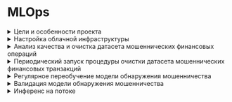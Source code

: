 # MLOps

<details>
<summary>
Цели и особенности проекта
</summary>

## 1. Цели проектируемой антифрод-системы:

1. **Снижение уровня мошеннических транзакций**
2. **Поддержжание конкурентноспособности компании**  (фиксация не более 2 мошеннических транзакций, приводящих к потере денежных средств + общий ущерб клиентов за месяц не должен привышать 500 тысяч рублей.)
3. **Достижение первых результатов в течение 3 месяцев** для оценки эффективности и целесообразности дальнейшего развития проекта
4. **Реализация проекта в рамках выделенного бюджета** (не более 10 млн руб.) и в установленный срок (не более 6 месяцев).
5. **Обеспечение высокой производительности и масштабируемости** (для обработки 50 транзакций в секунду на постоянной основе и до 400 транзакций в период праздников).
6. **Снижение процента ложных определений корректных транзакций как мошеннических** до уровня не более 5% от общего числа транзакций, чтобы избежать недовольства клиентов и предотвратить отток клиентов.
7. **Обеспечение конфиденциальности и безопасности данных**
8. **Обеспечение интеграции с существующей инфраструктурой**
  
## 2. Метрика для проектируемой антифрод-системы:
В рамках данной задачи важно:
1.	Минимизировать количество мошеннических транзакций (Recall)
2.	Минимизировать вероятность ошибочного определения транзакции как мошеннической (Precision)

Для данной задачи Recall является более предпочтительной метрикой:
* Пропущенные мошеннические транзакции (False Negatives) могут привести к значительным финансовым потерям. Высокий Recall минимизирует этот риск.
* Ложные срабатывания могут быть частично компенсированы дополнительными проверками и верификацией подозрительных транзакций.
  
Также в дополнение к Recall можно использовать ROC-AUC для более полной оценки производительности модели.

## 3. Особенности проекта:
https://miro.com/welcomeonboard/OVMxZDM2bW4zU0VtV0ludHZqRzVVemppNkJqaTVxNnZBTWFMclZQUG8wbGRiU0g1dWJieXVveVgzRHVwY1phanwzNDU4NzY0NTIzODQ4OTMwMjkxfDI=?share_link_id=384743824398

## 4. Основные функциональные части системы:
1. Сбор и подготовка данных
2. Модуль машинного обучения
3. Реализация и интеграция
4. Мониторинг и логирование
5. Безопасность и конфиденциальность
6. Масштабируемость и отказоустойчивость

## 5. Задачи:
Размещены на Kanban-доске

</details>
<details>
<summary>
Настройка облачной инфраструктуры
</summary>
  
## 1. Создание bucket в Yandex Cloud Object Storage с использованием terraform:
  
```
  resource "yandex_storage_bucket" "test" {
    bucket = "mlops-daria-bucket"
    folder_id = "b1gi1i2cfgl8sb9tnjig"

    anonymous_access_flags {
       read = true
       list = true
       config_read = true
     }

    default_storage_class = "COLD"
    max_size = 150323855360
}
```
## 2. Дочка доступа к бакету:
   s3://mlops-daria-bucket/

## 3. Создание Spark-кластера с использованием terraform:
```
resource "yandex_dataproc_cluster" "foo" {

 depends_on = [yandex_resourcemanager_folder_iam_binding.dataproc]
 bucket      = yandex_storage_bucket.test.bucket
 description = "Dataproc Cluster created by Terraform"
 name        = "daria-mlops-dataproc-cluster"

 labels = {
   created_by = "terraform"
 }

 service_account_id = yandex_iam_service_account.dataproc.id
 zone_id            = "ru-central1-b"

 cluster_config {

   hadoop {
     services = ["HDFS", "HIVE", "YARN", "SPARK", "TEZ", "MAPREDUCE"]
     ssh_public_keys = [
     file("~/.ssh/id_rsa.pub")]
   }

   subcluster_spec {
    name = "main"
    role = "MASTERNODE"
    resources {
        resource_preset_id = "s3-c2-m8"
        disk_type_id       = "network-hdd"
        disk_size          = 40
     }

    assign_public_ip  = true
        subnet_id   = data.yandex_vpc_subnet.subnet_b.id
        hosts_count = 1
   }


   subcluster_spec {
     name = "data"
     role = "DATANODE"
     resources {
       resource_preset_id = "s3-c4-m16"
       disk_type_id       = "network-hdd"
       disk_size          = 128
     }
     subnet_id   = data.yandex_vpc_subnet.subnet_b.id
     hosts_count = 3
   }
}

security_group_ids = [data.yandex_vpc_security_group.dataproc_ex.id]
}

data "yandex_vpc_subnet" "subnet_b" {
 subnet_id = "e2lhllitsg0u9khnd5u7"
}

data "yandex_vpc_security_group" "dataproc_ex" {
 security_group_id  = "enpe1i84pncj2in8iull"
}

resource "yandex_iam_service_account" "dataproc" {
 name        = "dataproc"
 description = "service account to manage Dataproc Cluster"
}

data "yandex_resourcemanager_folder" "foo" {
 folder_id = "b1gi1i2cfgl8sb9tnjig"
}

resource "yandex_resourcemanager_folder_iam_binding" "dataproc" {
 folder_id = data.yandex_resourcemanager_folder.foo.id
 role      = "mdb.dataproc.agent"
 members = [
   "serviceAccount:${yandex_iam_service_account.dataproc.id}",
 ]
}

```
## 4. Соединение по SSH с мастер-узлом и копирование содержимого хранилища в файловую систему HDFS с использованием инструмента hadoop distcp.
![image](https://github.com/user-attachments/assets/606c4093-0096-4e3c-8eda-8678b12dba7a)

</details>


<details>
<summary>
Анализ качества и очистка датасета мошеннических финансовых операций
</summary>
  В результате анализа данных были выделены следующие проблемы:
  
  - Удаление дубликатов
  - Преобразование типов данных (например, tx_amount к типу Float)
  - Удаление строк с пропущенными значениями
  
  Для очистки данных использовался Spark:
  
  ```
    df = df.withColumn("tx_amount", col("tx_amount").cast(FloatType()))
    df = df.na.drop("any")
    df = df.dropDuplicates(['transaction_id'])

  ```

После очистки данных и их преобразования в формат .parquet, данные были загружены в следующий бакет:

 ```
s3://mlops-data-ready/
 ```
</details>


<details>
<summary>
Периодический запуск процедуры очистки датасета мошеннических финансовых транзакций
</summary>
  
  В ходе выполенения задания были выполнены следующие действия:
  
  **1. Была запущена система Apache Airflow на отдельной виртуальной машине Yandex cloud.**
  
  **2. Создан DAG для ежедневного автоматизированного создания и удаления Spark-кластера и запуска скрипта очистки датасета.**
  
  **3. Выполнена проверка загрузки DAG в систему:**
  ![image](https://github.com/user-attachments/assets/bba1f844-b26c-4df3-9370-8293ca3f9e8c)
  
  Файл, в котором привен код с DAG:
  https://github.com/darya55k/MLOps/blob/main/data_proc_webinar.py

  **4. Выполнена проверка работоспособности DAG:**
  Скриншот с запусками процедуры очистки датасета по расписанию:
  ![image](https://github.com/user-attachments/assets/2f6e9f8e-c02b-4ef5-9d75-4ac615af1010)

</details>


<details>
<summary>
Регулярное переобучение модели обнаружения мошенничества
</summary>
  
  В ходе выполенения задания были выполнены следующие действия:

  ## 1. Создание и запуск виртуальных машин
В Яндкс.Клауд были созданы три виртуальные машины со следующими характеристиками:
1. MLflow
2. Postgres
3. Airflow
![image](https://github.com/user-attachments/assets/b3f9c588-a749-4eec-9721-a24c1f6caa71)

  ## 2. Установка зависимостей
  1. Для Airflow све необходимые зависимости были установлены в прошлом домашнем задании.
  2. Для MLflow были устновлены:
     * mlflow
     * psycopg2-binary
     * boto3
  Файл с кодом для запуска mlflow-сервера:
  https://github.com/darya55k/MLOps/blob/main/mlflow_server.sh
   3. Для Postgres был создан Dockerfile. База данных запускалась в докер-контейнере.
      https://github.com/darya55k/MLOps/blob/main/Dockerfile
## 3. Создание скриптов
1. Для MLflow использовался следующий скрипт:
   https://github.com/darya55k/MLOps/blob/main/mlops_pipe_final.py
2. Для Airflow был доработан даг:
   https://github.com/darya55k/MLOps/blob/main/data_proc_webinar1.py

## 4. Результаты
Так выглядит даг, если новых данных не было обнаружено:
![image](https://github.com/user-attachments/assets/40d044d3-8ddf-4af2-a2c1-d0817955a031)

И так, если новые данные присутсвуют:
![image](https://github.com/user-attachments/assets/ae82aa3d-1fe0-46c1-b2c2-5181de88c0c1)

Результаты, записанные в MLflow:
![image](https://github.com/user-attachments/assets/9ef0395d-f746-4fc8-9d6a-08d0ab3daeda)

![image](https://github.com/user-attachments/assets/7ae5e291-9148-4911-bd92-b7ee37f71af9)

Запись данных а бакет:
![image](https://github.com/user-attachments/assets/3898c4c2-4bc6-418e-ad73-dad96e34c573)


</details>


<details>
<summary>
Валидация модели обнаружения мошенничества
</summary>
  
  В ходе выполенения задания были выполнены следующие действия:

  ## 1. Виртуальные машины
Для выполенения работы были использованы виртуальные машины, созданные в рамках выполенния предыдуших домашних заданий:
1. MLflow
2. Postgres
3. Airflow
![image](https://github.com/user-attachments/assets/b3f9c588-a749-4eec-9721-a24c1f6caa71)

 ## 2. Оценка модели
Прогнозы модели на тестовых данных оцениваются по метрике ROC-AUC.
В цикле проводится бутстрап-оценка: создаются подвыборки тестовых данных, и на каждой из них вычисляется ROC-AUC.
Среднее значение ROC-AUC логируется в MLflow.

## 3. Сравнение моделей
Если это первый запуск, модель сохраняется.
Если это не первый запуск, то проверяется, лучше ли новая модель предыдущей по метрике ROC-AUC. Если да, проводится t-тест для проверки статистической значимости улучшения. Если p-значение меньше 0.05, новая модель сохраняется как улучшенная версия.


## 4. Результаты
Файл с обновленным скриптом:
https://github.com/darya55k/MLOps/blob/main/mlops_pipe_ab2.py

Поскольку новые метрики оказались выше, был проведен t-тест, который показал практически нулевое значение p-value. Это позволяет отвергнуть нулевую гипотезу о равенстве средних метрик выборок. 
![image](https://github.com/user-attachments/assets/9635ec6f-bccd-417c-a7db-f6eb927c8e35)

Новая модель была сохранена в MLflow, который подключен к S3-хранилищу.

![image](https://github.com/user-attachments/assets/e199f7de-5f68-417c-ad83-e2efa1027287)

</details>


<details>
<summary>
Инференс на потоке
</summary>
  
  В ходе выполенения задания были выполнены следующие действия:

  ## 1. Виртуальные машины
Для выполенения работы были использованы виртуальные машины, созданные в рамках выполенния предыдуших домашних заданий:
1. MLflow
2. Postgres
3. Airflow
![image](https://github.com/user-attachments/assets/b3f9c588-a749-4eec-9721-a24c1f6caa71)

## 2. Создание кластера с Kafka
Для выполнения ДЗ необходимо было запустить систему Apache Kafka на отдельной виртуальной машине Yandex cloud.
![image](https://github.com/user-attachments/assets/9dc15d80-4bc9-451d-8144-38e6b5faf843)

## 3. Настройка Kafka
1. Создала топики input и predictions
   ![image](https://github.com/user-attachments/assets/ca9e60da-8342-4724-a5f1-4c82919d99af)

2. Создала пользователей:
   ![image](https://github.com/user-attachments/assets/73b02bca-6857-4fd9-aa36-6fc56ffabbdb)
К Kafka UI подключалась через admin, так как у него есть все досупы и права.

## 4. Подключение к Kafka UI
Для подключения к Kafka UI необходимо было установить:
1. Сертификат:
 ```
mkdir -p /usr/local/share/ca-certificates/Yandex && \
wget "https://storage.yandexcloud.net/cloud-certs/CA.pem" \
     --output-document /usr/local/share/ca-certificates/Yandex/YandexInternalRootCA.crt && \
chmod 0655 /usr/local/share/ca-certificates/Yandex/YandexInternalRootCA.crt
 ```
2. Зависимости:
 ```
sudo apt update && sudo apt install --yes python3 python3-pip libsnappy-dev && \
pip3 install kafka-python lz4 python-snappy crc32c
 ```

3. Также в переменных указала свои данные для подключения
 ```
KAFKA_UI_STOREPASS=111111
KAFKA_CLUSTERS_NAME=kafka693
KAFKA_CLUSTERS_BOOTSTRAPSERVERS=rc1a-9912bk99ei6nptmg.mdb.yandexcloud.net:9091,rc1b-8bgoe5q76dij6dhh.mdb.yandexcloud.net:9091,rc1d-98kkqdi64ek3d44h.mdb.yandexcloud.net:9091
KAFKA_USER_LOGIN=mylogin
KAFKA_USER_PASSWORD=mypass
KSQLDB_STOREPASS=kuCxDPVj0mh4
STOREPASS=111111
 ```
4. Приложение запустилось по адресу http://158.160.79.228:8282

Из интерсейса можно налюдать за сообщениями

![image](https://github.com/user-attachments/assets/7db99b21-35e8-4a1d-a5d5-fbc6821b4eef)

## 5. Доработка скриптов
1. Продюсер для отправки данных в Kafka:
   
https://github.com/darya55k/MLOps/blob/main/producer.py

* Скрипт читает строки из файла 2019-08-22.txt, делит их на чанки и отправляет в топик input.
* Во время отправки метрика скорости передачи (transactions_per_second_sent_to_kafka) логируется в MLflow, чтобы отслеживать производительность загрузки данных.

2. Потребитель для обработки данных:
   
https://github.com/darya55k/MLOps/blob/main/consumer.py

* Cкрипт подключается к Kafka и прослушивает топик inputs, куда скрипт продюсера отправляет данные.
* Потребитель обрабатывает каждое сообщение: очищает его, трансформирует и применяет модель для предсказания.
* Затем результаты предсказания отправляются в топик predictions.
* В процессе метрики производительности также логируются в MLflow.

## 6. Графики в MLflow
В результате получился следующий гафик
![image](https://github.com/user-attachments/assets/a6a90723-0c47-4bed-860e-fa694a188c10)

По графику можно следать вывод, что кластер обрабатывает около 4 тысяч транзакций в секунду, а источник генерировал около 25 тысяч транзакций. 

</details>




